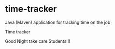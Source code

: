 # time-tracker
Java (Maven) application for tracking time on the job

Time tracker

Good Night take care Students!!!
